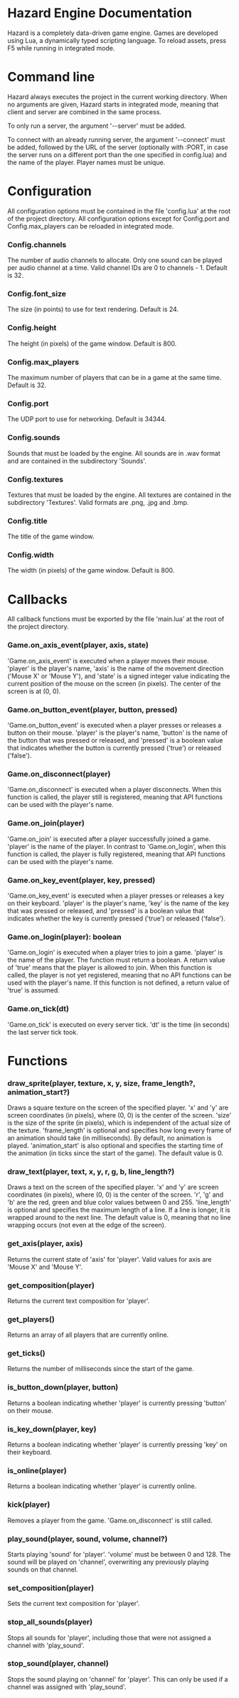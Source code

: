 # Hazard Engine Documentation
Hazard is a completely data-driven game engine. Games are developed using Lua, a dynamically typed
scripting language. To reload assets, press F5 while running in integrated mode.

# Command line
Hazard always executes the project in the current working directory.
When no arguments are given, Hazard starts in integrated mode, meaning that client and server are
combined in the same process.

To only run a server, the argument '--server' must be added.

To connect with an already running server, the argument '--connect' must be added, followed by the
URL of the server (optionally with :PORT, in case the server runs on a different port than the one
specified in config.lua) and the name of the player. Player names must be unique.

# Configuration
All configuration options must be contained in the file 'config.lua' at the root of the project
directory. All configuration options except for Config.port and Config.max_players can be reloaded
in integrated mode.

### Config.channels
The number of audio channels to allocate. Only one sound can be played per audio channel at a time.
Valid channel IDs are 0 to channels - 1. Default is 32.
### Config.font_size
The size (in points) to use for text rendering. Default is 24.
### Config.height
The height (in pixels) of the game window. Default is 800.
### Config.max_players
The maximum number of players that can be in a game at the same time. Default is 32.
### Config.port
The UDP port to use for networking. Default is 34344.
### Config.sounds
Sounds that must be loaded by the engine. All sounds are in .wav format and are contained in the
subdirectory 'Sounds'.
### Config.textures
Textures that must be loaded by the engine. All textures are contained in the subdirectory
'Textures'. Valid formats are .png, .jpg and .bmp.
### Config.title
The title of the game window.
### Config.width
The width (in pixels) of the game window. Default is 800.

# Callbacks
All callback functions must be exported by the file 'main.lua' at the root of the project
directory.

### Game.on_axis_event(player, axis, state)
'Game.on_axis_event' is executed when a player moves their mouse. 'player' is the player's name,
'axis' is the name of the movement direction ('Mouse X' or 'Mouse Y'), and 'state' is a signed
integer value indicating the current position of the mouse on the screen (in pixels). The center of
the screen is at (0, 0).
### Game.on_button_event(player, button, pressed)
'Game.on_button_event' is executed when a player presses or releases a button on their mouse.
'player' is the player's name, 'button' is the name of the button that was pressed or released, and
'pressed' is a boolean value that indicates whether the button is currently pressed ('true') or
released ('false').
### Game.on_disconnect(player)
'Game.on_disconnect' is executed when a player disconnects. When this function is called, the
player still is registered, meaning that API functions can be used with the player's name.
### Game.on_join(player)
'Game.on_join' is executed after a player successfully joined a game. 'player' is the name of the
player. In contrast to 'Game.on_login', when this function is called, the player is fully
registered, meaning that API functions can be used with the player's name.
### Game.on_key_event(player, key, pressed)
'Game.on_key_event' is executed when a player presses or releases a key on their keyboard. 'player'
is the player's name, 'key' is the name of the key that was pressed or released, and 'pressed' is a
boolean value that indicates whether the key is currently pressed ('true') or released ('false').
### Game.on_login(player): boolean
'Game.on_login' is executed when a player tries to join a game. 'player' is the name of the player.
The function must return a boolean. A return value of 'true' means that the player is allowed to
join. When this function is called, the player is not yet registered, meaning that no API functions
can be used with the player's name. If this function is not defined, a return value of 'true' is
assumed.
### Game.on_tick(dt)
'Game.on_tick' is executed on every server tick. 'dt' is the time (in seconds) the last server tick
took.

# Functions
### draw_sprite(player, texture, x, y, size, frame_length?, animation_start?)
Draws a square texture on the screen of the specified player. 'x' and 'y' are screen
coordinates (in pixels), where (0, 0) is the center of the screen. 'size' is the size of the
sprite (in pixels), which is independent of the actual size of the texture. 'frame_length' is
optional and specifies how long every frame of an animation should take (in milliseconds). By
default, no animation is played. 'animation_start' is also optional and specifies the starting
time of the animation (in ticks since the start of the game). The default value is 0.
### draw_text(player, text, x, y, r, g, b, line_length?)
Draws a text on the screen of the specified player. 'x' and 'y' are screen coordinates
(in pixels), where (0, 0) is the center of the screen. 'r', 'g' and 'b' are the red, green and blue
color values between 0 and 255. 'line_length' is optional and specifies the maximum length of a
line. If a line is longer, it is wrapped around to the next line. The default value is 0, meaning
that no line wrapping occurs (not even at the edge of the screen).
### get_axis(player, axis)
Returns the current state of 'axis' for 'player'. Valid values for axis are 'Mouse X'
and 'Mouse Y'.
### get_composition(player)
Returns the current text composition for 'player'.
### get_players()
Returns an array of all players that are currently online.
### get_ticks()
Returns the number of milliseconds since the start of the game.
### is_button_down(player, button)
Returns a boolean indicating whether 'player' is currently pressing 'button' on
their mouse.
### is_key_down(player, key)
Returns a boolean indicating whether 'player' is currently pressing 'key' on their
keyboard.
### is_online(player)
Returns a boolean indicating whether 'player' is currently online.
### kick(player)
Removes a player from the game. 'Game.on_disconnect' is still called.
### play_sound(player, sound, volume, channel?)
Starts playing 'sound' for 'player'. 'volume' must be between 0 and 128. The sound will be played
on 'channel', overwriting any previously playing sounds on that channel.
### set_composition(player)
Sets the current text composition for 'player'.
### stop_all_sounds(player)
Stops all sounds for 'player', including those that were not assigned a channel with 'play_sound'.
### stop_sound(player, channel)
Stops the sound playing on 'channel' for 'player'. This can only be used if a channel was assigned
with 'play_sound'.
